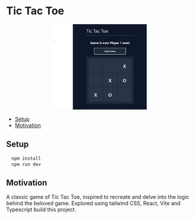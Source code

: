 # Tic Tac Toe

[<p align="center"><img src="https://github.com/moj124/tic-tac-toe/blob/main/public/tictactoe.png" width="50%"><p>](https://polite-flan-dd06a0.netlify.app/)
    
- [Setup](#setup)
- [Motivation](#motivation)
  
## Setup
```
  npm install
  npm run dev
```

## Motivation
  A classic game of Tic Tac Toe, inspired to recreate and delve into the logic behind the beloved game. Explored using tailwind CSS, React, Vite and Typescript build this project.
